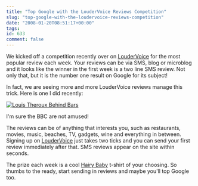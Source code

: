 ```yaml
---
title: "Top Google with the LouderVoice Reviews Competition"
slug: "top-google-with-the-loudervoice-reviews-competition"
date: "2008-01-20T08:51:17+00:00"
tags:
id: 633
comment: false
---
```


We kicked off a competition recently over on [LouderVoice](http://www.loudervoice.com/competition01) for the most popular review each week. Your reviews can be via SMS, blog or microblog and it looks like the winner in the first week is a two line SMS review. Not only that, but it is the number one result on Google for its subject!

In fact, we are seeing more and more LouderVoice reviews manage this trick. Here is one I did recently:

[![Louis Theroux Behind Bars](http://farm3.static.flickr.com/2055/2198814689_4de3296f34.jpg)](http://www.flickr.com/photos/bandon1/2198814689/ "Louis Theroux Behind Bars by bandon1, on Flickr")

I'm sure the BBC are not amused!

The reviews can be of anything that interests you, such as restaurants, movies, music, beaches, TV, gadgets, wine and everything in between. Signing up on [LouderVoice](http://www.loudervoice.com/) just takes two ticks and you can send your first review immediately after that. SMS reviews appear on the site within seconds.

The prize each week is a cool [Hairy Baby](http://www.loudervoice.com/) t-shirt of your choosing. So thumbs to the ready, start sending in reviews and maybe you'll top Google too.
